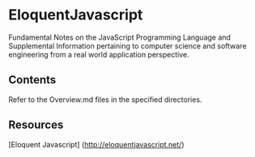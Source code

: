 # EloquentJavascript
Fundamental Notes on the JavaScript Programming Language and Supplemental Information pertaining to computer science and software engineering from a real world application perspective. 

## Contents 
Refer to the Overview.md files in the specified directories. 

## Resources 
[Eloquent Javascript] (http://eloquentjavascript.net/)


